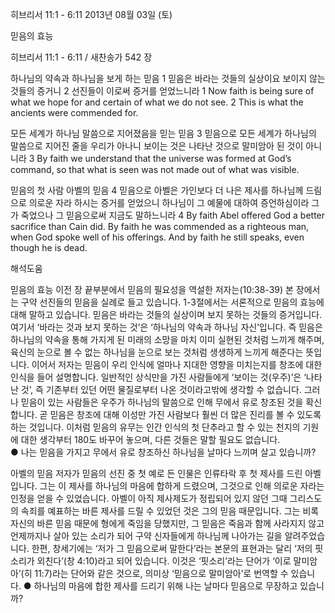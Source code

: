 히브리서 11:1 - 6:11 
2013년 08월 03일 (토)

믿음의 효능



히브리서 11:1 - 6:11 / 새찬송가 542 장


하나님의 약속과 하나님을 보게 하는 믿음
1 믿음은 바라는 것들의 실상이요 보이지 않는 것들의 증거니 2 선진들이 이로써 증거를 얻었느니라
1 Now faith is being sure of what we hope for and certain of what we do not see. 2 This is what the ancients were commended for.   

모든 세계가 하나님 말씀으로 지어졌음을 믿는 믿음
3 믿음으로 모든 세계가 하나님의 말씀으로 지어진 줄을 우리가 아나니 보이는 것은 나타난 것으로 말미암아 된 것이 아니니라
3 By faith we understand that the universe was formed at God’s command, so that what is seen was not made out of what was visible.   

믿음의 첫 사람 아벨의 믿음
4 믿음으로 아벨은 가인보다 더 나은 제사를 하나님께 드림으로 의로운 자라 하시는 증거를 얻었으니 하나님이 그 예물에 대하여 증언하심이라 그가 죽었으나 그 믿음으로써 지금도 말하느니라
4 By faith Abel offered God a better sacrifice than Cain did. By faith he was commended as a righteous man, when God spoke well of his offerings. And by faith he still speaks, even though he is dead.

해석도움





믿음의 효능
이전 장 끝부분에서 믿음의 필요성을 역설한 저자는(10:38-39) 본 장에서는 구약 선진들의 믿음을 실례로 들고 있습니다. 1-3절에서는 서론적으로 믿음의 효능에 대해 말하고 있습니다. 믿음은 바라는 것들의 실상이며 보지 못하는 것들의 증거입니다. 여기서 ‘바라는 것과 보지 못하는 것’은 ‘하나님의 약속과 하나님 자신’입니다. 즉 믿음은 하나님의 약속을 통해 가지게 된 미래의 소망을 마치 이미 실현된 것처럼 느끼게 해주며, 육신의 눈으로 볼 수 없는 하나님을 눈으로 보는 것처럼 생생하게 느끼게 해준다는 뜻입니다. 이어서 저자는 믿음이 우리 인식에 얼마나 지대한 영향을 미치는지를 창조에 대한 인식을 들어 설명합니다. 일반적인 상식만을 가진 사람들에게 ‘보이는 것(우주)’은 ‘나타난 것’, 즉 기존부터 있던 어떤 물질로부터 나온 것이라고밖에 생각할 수 없습니다. 그러나 믿음이 있는 사람들은 우주가 하나님의 말씀으로 인해 무에서 유로 창조된 것을 확신합니다. 곧 믿음은 창조에 대해 이성만 가진 사람보다 훨씬 더 많은 진리를 볼 수 있도록 하는 것입니다. 이처럼 믿음의 유무는 인간 인식의 첫 단추라고 할 수 있는 천지의 기원에 대한 생각부터 180도 바꾸어 놓으며, 다른 것들은 말할 필요도 없습니다.  
● 나는 믿음을 가지고 무에서 유로 창조하신 하나님을 날마다 느끼며 살고 있습니까? 

아벨의 믿음
저자가 믿음의 선진 중 첫 예로 든 인물은 인류타락 후 첫 제사를 드린 아벨입니다. 그는 이 제사를 하나님의 마음에 합하게 드렸으며, 그것으로 인해 의로운 자라는 인정을 얻을 수 있었습니다. 아벨이 아직 제사제도가 정립되어 있지 않던 그때 그리스도의 속죄를 예표하는 바른 제사를 드릴 수 있었던 것은 그의 믿음 때문입니다. 그는 비록 자신의 바른 믿음 때문에 형에게 죽임을 당했지만, 그 믿음은 죽음과 함께 사라지지 않고 언제까지나 살아 있는 소리가 되어 구약 신자들에게 하나님께 나아가는 길을 알려주었습니다. 한편, 창세기에는 ‘저가 그 믿음으로써 말한다’라는 본문의 표현과는 달리 ‘저의 핏소리가 외친다’(창 4:10)라고 되어 있습니다. 이것은 ‘핏소리’라는 단어가 ‘이로 말미암아’(히 11:7)라는 단어와 같은 것으로, 의미상 ‘믿음으로 말미암아’로 번역할 수 있습니다.
● 하나님의 마음에 합한 제사를 드리기 위해 나는 날마다 믿음으로 무장하고 있습니까?